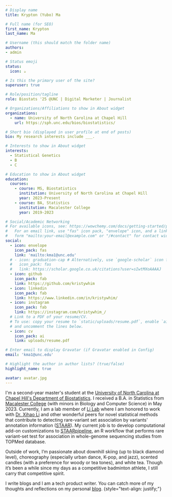 ```yaml
---
# Display name
title: Krypton (Yubo) Ma

# Full name (for SEO)
first_name: Krypton
last_name: Ma

# Username (this should match the folder name)
authors:
- admin

# Status emoji
status:
  icon: ☕️

# Is this the primary user of the site?
superuser: true

# Role/position/tagline
role: Biostats '25 @UNC | Digital Marketer | Journalist

# Organizations/Affiliations to show in About widget
organizations:
  - name: University of North Carolina at Chapel Hill
    url: https://sph.unc.edu/bios/biostatistics/

# Short bio (displayed in user profile at end of posts)
bio: My research interests include ___.

# Interests to show in About widget
interests:
  - Statistical Genetics
  - B
  - C

# Education to show in About widget
education:
  courses:
    - course: MS, Biostatistics
      institution: University of North Carolina at Chapel Hill
      year: 2023-Present
    - course: BA, Statistics
      institution: Macalester College
      year: 2019-2023

# Social/Academic Networking
# For available icons, see: https://wowchemy.com/docs/getting-started/page-builder/#icons
#   For an email link, use "fas" icon pack, "envelope" icon, and a link in the
#   form "mailto:your-email@example.com" or "/#contact" for contact widget.
social:
  - icon: envelope
    icon_pack: fas
    link: 'mailto:kma1@unc.edu'
  # - icon: graduation-cap # Alternatively, use `google-scholar` icon from `ai` icon pack
  #   icon_pack: fas
  #   link: https://scholar.google.co.uk/citations?user=sIwtMXoAAAAJ
  - icon: github
    icon_pack: fab
    link: https://github.com/kristywhim
  - icon: linkedin
    icon_pack: fab
    link: https://www.linkedin.com/in/kristywhim/
  - icon: instagram
    icon_pack: fab
    link: https://instagram.com/kristywhim_/
  # Link to a PDF of your resume/CV.
  # To use: copy your resume to `static/uploads/resume.pdf`, enable `ai` icons in `params.yaml`,
  # and uncomment the lines below.
  - icon: cv
    icon_pack: ai
    link: uploads/resume.pdf

# Enter email to display Gravatar (if Gravatar enabled in Config)
email: 'kma1@unc.edu'

# Highlight the author in author lists? (true/false)
highlight_name: true

avatar: avatar.jpg
---
```


I'm a second-year master's student at the [University of North Carolina at Chapel Hill's Department of Biostatistics](https://sph.unc.edu/bios/biostatistics/). I received a B.A. in Statistics from [Macalester College](https://www.macalester.edu/) (with minors in Biology and Computer Science) in May 2023. Currently, I am a lab member of [Li Lab](https://github.com/li-lab-genetics) where I am honored to work with [Dr. Xihao Li](https://xihaoli.org) and other wonderful peers for novel statistical methods that contribute to detecting rare-variant set association by variants' annotation information ([STAAR](https://github.com/xihaoli/STAAR)). My current job is to develop computational add-on customizations to [STAARpipeline](https://github.com/xihaoli/STAARpipeline), an R workflow that performs rare variant-set test for association in whole-genome sequencing studies from TOPMed database.

Outside of work, I’m passionate about downhill skiing (up to black diamond level), choreography (especially urban dance, K-pop, and jazz), scented candles (with a preference for woody or tea tones), and white tea. Though it’s been a while since my days as a competitive badminton athlete, I still carry that competitive spirit.

I write blogs and I am a tech product writer. You can catch more of my thoughts and reflections on my personal [blog](https://thoughtful-whim.netlify.app/en).
{style="text-align: justify;"}